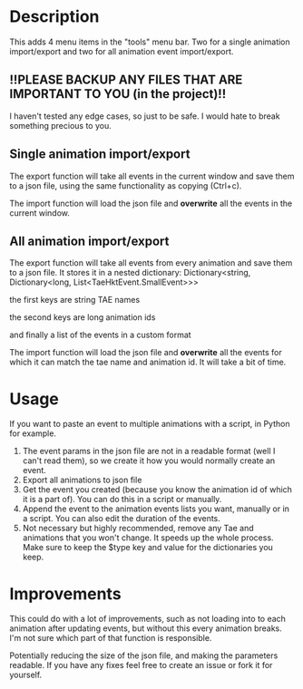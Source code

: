 # Description

This adds 4 menu items in the "tools" menu bar. Two for a single animation import/export and two for all animation event import/export.

## !!PLEASE BACKUP ANY FILES THAT ARE IMPORTANT TO YOU (in the project)!!

I haven't tested any edge cases, so just to be safe. I would hate to break something precious to you.

## Single animation import/export

The export function will take all events in the current window and save them to a json file, using the same functionality as copying (Ctrl+c).

The import function will load the json file and **overwrite** all the events in the current window.

## All animation import/export

The export function will take all events from every animation and save them to a json file. It stores it in a nested dictionary: Dictionary<string, Dictionary<long, List<TaeHktEvent.SmallEvent>>>

the first keys are string TAE names

the second keys are long animation ids

and finally a list of the events in a custom format

The import function will load the json file and **overwrite** all the events for which it can match the tae name and animation id. It will take a bit of time.

# Usage

If you want to paste an event to multiple animations with a script, in Python for example.
1. The event params in the json file are not in a readable format (well I can't read them), so we create it how you would normally create an event.
2. Export all animations to json file
3. Get the event you created (because you know the animation id of which it is a part of). You can do this in a script or manually.
4. Append the event to the animation events lists you want, manually or in a script. You can also edit the duration of the events.
5. Not necessary but highly recommended, remove any Tae and animations that you won't change. It speeds up the whole process. Make sure to keep the $type key and value for the dictionaries you keep.

# Improvements

This could do with a lot of improvements, such as not loading into to each animation after updating events, but without this every animation breaks. I'm not sure which part of that function is responsible.

Potentially reducing the size of the json file, and making the parameters readable. If you have any fixes feel free to create an issue or fork it for yourself.
